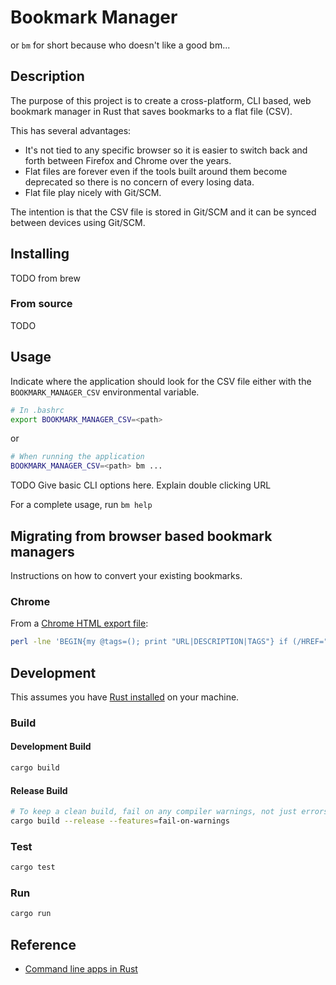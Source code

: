 # Bookmark Manager

or `bm` for short because who doesn't like a good bm...

## Description

The purpose of this project is to create a cross-platform, CLI based, web bookmark manager in Rust that saves bookmarks to a flat file (CSV).

This has several advantages:

- It's not tied to any specific browser so it is easier to switch back and forth between Firefox and Chrome over the years.
- Flat files are forever even if the tools built around them become deprecated so there is no concern of every losing data.
- Flat file play nicely with Git/SCM.

The intention is that the CSV file is stored in Git/SCM and it can be synced between devices using Git/SCM.

## Installing

TODO from brew

### From source

TODO

## Usage

Indicate where the application should look for the CSV file either with the `BOOKMARK_MANAGER_CSV` environmental variable.

```bash
# In .bashrc
export BOOKMARK_MANAGER_CSV=<path>
```

or 

```bash
# When running the application
BOOKMARK_MANAGER_CSV=<path> bm ...
```

TODO Give basic CLI options here. Explain <Command> double clicking URL

For a complete usage, run `bm help`

## Migrating from browser based bookmark managers

Instructions on how to convert your existing bookmarks.

### Chrome

From a [Chrome HTML export file](https://support.google.com/chrome/answer/96816?hl=en):

```bash
perl -lne 'BEGIN{my @tags=(); print "URL|DESCRIPTION|TAGS"} if (/HREF="([^"]*)"[^>]*>([^<]*)</) {my $url=$1; my $d=$2; $d =~ s/\|/-/; print "$url|$d|".join(",", @tags) }; push(@tags, $1) if />([^<]*)<\/H3/; pop(@tags) if /<\/DL>/' 2021_07_22_Chrome.html > bookmarks.csv
```

## Development

This assumes you have [Rust installed](https://www.rust-lang.org/tools/install) on your machine.

### Build

#### Development Build

```bash
cargo build
```

#### Release Build

```bash
# To keep a clean build, fail on any compiler warnings, not just errors
cargo build --release --features=fail-on-warnings
```

### Test

```bash
cargo test
```

### Run

```bash
cargo run
```

## Reference

- [Command line apps in Rust](https://rust-cli.github.io/book/index.html)